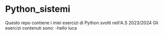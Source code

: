 # Python_sistemi
Questo repo contiene i miei esercizi di Python svolti nell'A.S 2023/2024
Gli esercizi contenuti sono:
-hello luca
